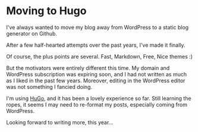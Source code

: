 # Moving to Hugo


I've always wanted to move my blog away from WordPress to a static blog generator on Github.

After a few half-hearted attempts over the past years, I've made it finally. 

Of course, the plus points are several. Fast, Markdown, Free, Nice themes :)

But the motivators were entirely different this time. My domain and WordPress subscription was expiring soon, and I had not written as much as I liked in the past few years.  Moreover, editing in the WordPress editor was not something I fancied doing. 

I'm using [HuGo](https://gohugo.io/), and it has been a lovely experience so far. Still learning the ropes, it seems I may need to re-format my posts, especially coming from WordPress.

Looking forward to writing more, this year... 



